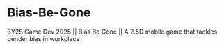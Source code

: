 # Bias-Be-Gone
3Y2S Game Dev 2025 || Bias Be Gone || A 2.5D mobile game that tackles gender bias in  workplace
